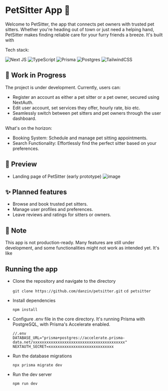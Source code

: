 
# PetSitter App 🐾

Welcome to PetSitter, the app that connects pet owners with trusted pet sitters. Whether you're heading out of town or just need a helping hand, PetSitter makes finding reliable care for your furry friends a breeze.
It's built with 

Tech stack:

![Next JS](https://img.shields.io/badge/Next-black?style=for-the-badge&logo=next.js&logoColor=white) ![TypeScript](https://img.shields.io/badge/typescript-%23007ACC.svg?style=for-the-badge&logo=typescript&logoColor=white)  ![Prisma](https://img.shields.io/badge/Prisma-3982CE?style=for-the-badge&logo=Prisma&logoColor=white) ![Postgres](https://img.shields.io/badge/postgres-%23316192.svg?style=for-the-badge&logo=postgresql&logoColor=white) ![TailwindCSS](https://img.shields.io/badge/tailwindcss-%2338B2AC.svg?style=for-the-badge&logo=tailwind-css&logoColor=white)

## 🚧 Work in Progress 

The project is under development. Currently, users can: 
 - Register an account as either a pet sitter or a pet owner, secured using NextAuth.
 - Edit user account, set services they offer, hourly rate, bio etc.
 - Seamlessly switch between pet sitters and pet owners through the user dashboard.

What's on the horizon: 

 - Booking System: Schedule and manage pet sitting appointments.
 - Search Functionality: Effortlessly find the perfect sitter based on your preferences.


## 📸 Preview

 - Landing page of PetSitter (early prototype)
  ![image](https://github.com/user-attachments/assets/1ebb8b3a-5b64-417d-83eb-f02625f04f9d)

## ✨ Planned features

 - Browse and book trusted pet sitters.
 - Manage user profiles and preferences.
 - Leave reviews and ratings for sitters or owners.

## 📌 Note
This app is not production-ready. Many features are still under development, and some functionalities might not work as intended yet. It's like 

## Running the app 

 - Clone the repository and navigate to the directory

   `git clone https://github.com/danzin/petsitter.git`
   `cd petsitter`
- Install dependencies

  `npm install`

- Configure .env file in the core directory. It's running Prisma with PostgreSQL, with Prisma's Accelerate enabled.
  ```
  //.env
  DATABASE_URL="prisma+postgres://accelerate.prisma-data.net/xxxxxxxxxxxxxxxxxxxxxxxxxxxxxxxxxxxxxxxxx"
  NEXTAUTH_SECRET=xxxxxxxxxxxxxxxxxxxxxxxxxxxxx
  ```

- Run the database migrations
  
  `npx prisma migrate dev` 

- Run the dev server
  
  `npm run dev`

  
